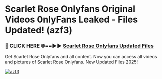 # Scarlet Rose Onlyfans Original Videos 0nlyFans Leaked - Files Updated! (azf3)

<h3>🔴 CLICK HERE 🌐==►► <a href="https://tinyurl.com/2wckxsce" rel="nofollow">Scarlet Rose Onlyfans Updated Files</a></h3>

Get Scarlet Rose Onlyfans and all content. Now you can access all videos and pictures of Scarlet Rose Onlyfans. New Updated Files 2025!

[![azf3](https://i.imgur.com/AFduVYN.gif)](https://tinyurl.com/2wckxsce)

